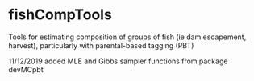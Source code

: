 # fishCompTools
Tools for estimating composition of groups of fish (ie dam escapement, harvest),
particularly with parental-based tagging (PBT)

11/12/2019 added MLE and Gibbs sampler functions from package devMCpbt
